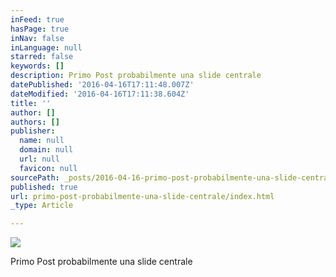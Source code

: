 ```yaml
---
inFeed: true
hasPage: true
inNav: false
inLanguage: null
starred: false
keywords: []
description: Primo Post probabilmente una slide centrale
datePublished: '2016-04-16T17:11:48.007Z'
dateModified: '2016-04-16T17:11:38.604Z'
title: ''
author: []
authors: []
publisher:
  name: null
  domain: null
  url: null
  favicon: null
sourcePath: _posts/2016-04-16-primo-post-probabilmente-una-slide-centrale.md
published: true
url: primo-post-probabilmente-una-slide-centrale/index.html
_type: Article

---
```

![](https://the-grid-user-content.s3-us-west-2.amazonaws.com/bbbf000d-cc9a-4e97-8681-ea46ff654889.jpg)

Primo Post probabilmente una slide centrale